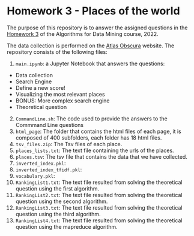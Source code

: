 # Homework 3 - Places of the world

The purpose of this repository is to answer the assigned questions in the [Homework 3](https://github.com/lucamaiano/ADM/tree/master/2022/Homework_3) of the Algorithms for Data Mining course, 2022.

The data collection is performed on the [Atlas Obscura](https://www.atlasobscura.com) website. The repository consists of the following files:

1. `main.ipynb`: a Jupyter Notebook that answers the questions: 
- Data collection
- Search Engine
- Define a new score!
- Visualizing the most relevant places
- BONUS: More complex search engine
- Theoretical question
2. `CommandLine.sh`: The code used to provide the answers to the Commmand Line questions
3. `html_page`: The folder that contains the html files of each page, it is composed of 400 subfolders, each folder has 18 html files.
4. `tsv_files.zip`: The Tsv files of each place.
5. `places_lists.txt`: The text file containing the urls of the places.
6. `places.tsv`: The tsv file that contains the data that we have collected.
7. `inverted_index.pkl`:
8. `inverted_index_tfidf.pkl`:
9. `vocabulary.pkl`:
10. `RankingList1.txt`: The text file resulted from solving the theoretical question using the first algorithm.
11. `RankingList2.txt`: The text file resulted from solving the theoretical question using the second algorithm.
12. `RankingList3.txt`: The text file resulted from solving the theoretical question using the third algorithm.
13. `RankingList4.txt`: The text file resulted from solving the theoretical question using the mapreduce algorithm.
